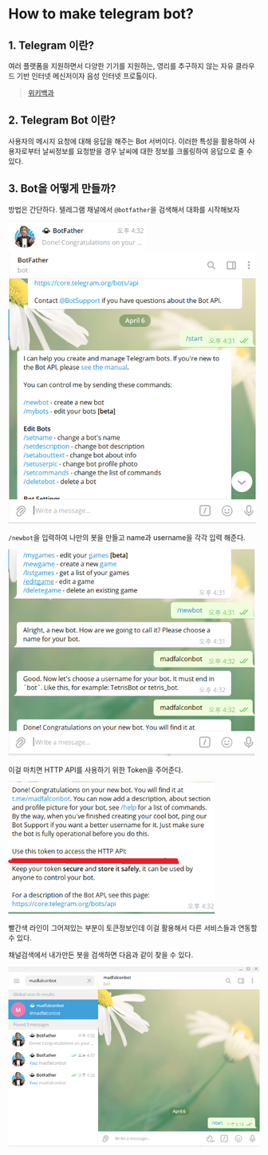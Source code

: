 # How to make telegram bot?

## 1. Telegram 이란?

여러 플랫폼을 지원하면서 다양한 기기를 지원하는, 영리를 추구하지 않는 자유 클라우드 기반 인터넷 메신저이자 음성 인터넷 프로톨이다.

> [위키백과](https://ko.wikipedia.org/wiki/%ED%85%94%EB%A0%88%EA%B7%B8%EB%9E%A8)



## 2. Telegram Bot 이란?

사용자의 메시지 요청에 대해 응답을 해주는 Bot 서버이다. 이러한 특성을 활용하여 사용자로부터 날씨정보를 요청받을 경우 날씨에 대한 정보를 크롤링하여 응답으로 줄 수 있다.



## 3. Bot을 어떻게 만들까?

방법은 간단하다. 텔레그램 채널에서 `@botfather`을 검색해서 대화를 시작해보자

<img src="images/How_to_make_telegram_bot/image-20210406173026105.png" alt="image-20210406173026105" style="zoom:80%;" />

<img src="images/How_to_make_telegram_bot/image-20210406171340222.png" alt="image-20210406171340222" style="zoom:80%;" />



`/newbot`을 입력하여 나만의 봇을 만들고 name과 username을 각각 입력 해준다.

<img src="images/How_to_make_telegram_bot/image-20210406171501604.png" alt="image-20210406171501604" style="zoom:80%;" />

이걸 마치면 HTTP API를 사용하기 위한 Token을 주어준다.

<img src="images/How_to_make_telegram_bot/image-20210406171625640.png" alt="image-20210406171625640" style="zoom:80%;" />

빨간색 라인이 그어져있는 부분이 토큰정보인데 이걸 활용해서 다른 서비스들과 연동할 수 있다.

채널검색에서 내가만든 봇을 검색하면 다음과 같이 찾을 수 있다.

<img src="images/How_to_make_telegram_bot/image-20210406171854115.png" alt="image-20210406171854115" style="zoom:80%;" />